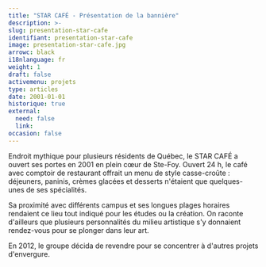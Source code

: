 ```yaml
---
title: "STAR CAFÉ - Présentation de la bannière"
description: >-
slug: presentation-star-cafe
identifiant: presentation-star-cafe 
image: presentation-star-cafe.jpg
arrowc: black
i18nlanguage: fr
weight: 1
draft: false
activemenu: projets
type: articles
date: 2001-01-01
historique: true
external:
  need: false
  link:
occasion: false
---
```


Endroit mythique pour plusieurs résidents de Québec, le STAR CAFÉ a ouvert ses portes en 2001 en plein cœur de Ste-Foy. Ouvert 24 h, le café avec comptoir de restaurant offrait un menu de style casse-croûte : déjeuners, paninis, crèmes glacées et desserts n'étaient que quelques-unes de ses spécialités. 

Sa proximité avec différents campus et ses longues plages horaires rendaient ce lieu tout indiqué pour les études ou la création. On raconte d'ailleurs que plusieurs personnalités du milieu artistique s'y donnaient rendez-vous pour se plonger dans leur art. 

En 2012, le groupe décida de revendre pour se concentrer à d'autres projets d'envergure.  

 
